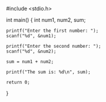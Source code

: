 #include <stdio.h>

int main() {
    int num1, num2, sum;

    printf("Enter the first number: ");
    scanf("%d", &num1);

    printf("Enter the second number: ");
    scanf("%d", &num2);

    sum = num1 + num2;

    printf("The sum is: %d\n", sum);

    return 0;
}
